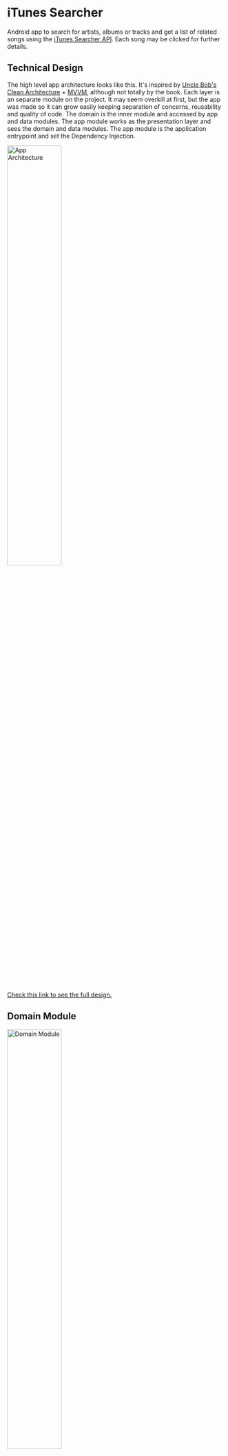 # iTunes Searcher
Android app to search for artists, albums or tracks and get a list of related songs using the [iTunes Searcher API](https://developer.apple.com/library/archive/documentation/AudioVideo/Conceptual/iTuneSearchAPI/Searching.html#//apple_ref/doc/uid/TP40017632-CH5-SW1). Each song may be clicked for further details.

## Technical Design
The high level app architecture looks like this. It's inspired by [Uncle Bob's Clean Architecture](https://blog.cleancoder.com/uncle-bob/2012/08/13/the-clean-architecture.html) + [MVVM](https://developer.android.com/topic/architecture), although not totally by the book. Each layer is an separate module on the project. It may seem overkill at first, but the app was made so it can grow easily keeping separation of concerns, reusability and quality of code. The domain is the inner module and accessed by app and data modules. The app module works as the presentation layer and sees the domain and data modules. The app module is the application entrypoint and set the Dependency Injection.



<img src="readme_assets/technical_design.png" alt="App Architecture" height="50%"/>

[Check this link to see the full design.](https://drive.google.com/file/d/1qRgH6Jz-X8WToYr7I5vm8GwoBeCpAKiS/view?usp=sharing)

## Domain Module

<img src="readme_assets/domain_packages.png" alt="Domain Module" height="50%"/>

The domain module is a pure kotlin module with the abstractation of business logic. It has no Android-related dependency. It's the inner module in clean architecture and is seen by app and data modules, but does see them.

- UseCases: makes the necessary calls from the repositories and get it ready to the UI. GetResultsUseCase calls the necessary method from the ItunesSearcherRepository and may add aditional logic.
- Entities: basically the app models. The domain Entity is read to be used at the app/presentation layer, but it's mapped from the network entity in data module first
- Repositories: interface to get the data from the data module. ItunesSearcherRepository does the job.
- CustomResponse: API responses wrapper (Success or Failure)
- Extensions: takes advantaged from Kotlin extensions features to write custom functions to existing classes

## Data Module

<img src="readme_assets/data_packages.png" alt="Data Module" height="50%"/>

The data module is responsible for all data sources that the app relies on. It could be either a remote data source (network) or a local database. Although the Local data source is on the technical design, on this first version of the app only the remote data source was implemented to fetch the data from the [iTunes Searcher API](https://developer.apple.com/library/archive/documentation/AudioVideo/Conceptual/iTuneSearchAPI/Searching.html#//apple_ref/doc/uid/TP40017632-CH5-SW1).

- Remote Data Source (Network)
- ITunesSearcherRepositoryImpl: the data module makes the actual implementation of the Repository interface. From there the API services are called.
- ItunesSearcherService: service with the contract to fetch data from the API.
- Responses: network entities to map the JSON objects from the API using Moshi.
- Mappers: functions to map a network entity to a domain entity (that's better suited to be used in the app)
- NetworkModule: define the Dependency Injection for network and repository calls.



## App Module

<img src="readme_assets/app_packages.png" alt="App Module" height="50%"/>

The app module is the starting point to the app and works as the presentation layer to handle all UI logic and design. To do so, a MVVM approach is used. The app module also takes care of the Dependency Injection for all layers through the MainApplication class. It takes advantage from modern Android Jetpack libraries, Kotlin features and SOLID concepts to deliver clean and efficient code.

- Activities: each Activity is an app screen to interact with the user and runs along with the app lifecycle. DataBinding is used to populate views with data from ViewModel with reactive programming + MutableStateFlow. The Activity is a dumb view with its state controlled by ViewModel. MainActivity is the only Activity so far, but it could easily grow.
- Fragments: each Fragment is an encapsulated component attached to an Activity, a smaller part of the view. Also uses DataBinding to observe data from ViewModel. Now we have TrackDetailsBottomSheetFragment to show the details of a clicked song.
- ViewModel: a ViewModel class is responsible for all the view logic and data, handling and managing all UI-related data. The ViewModel is aware of the view's lifecycle. It calls the UseCases from domain layer and handle all the data flow to be observed by the views with the help of Coroutines. MainViewModel is the main only viewmodel so far and calls GetMenusUseCase. It has a holder class MainViewModelState.
- Adapters: implementation of RecyclerView.Adapter and manages all the logic to deal with RecyclerView lists. It has rules to bind each element of an array (with DataBinding) at every position. There's an adittional ViewHolder class for each adapter with rules to bind an individual item.
- MainApplication: the start of everything. Deals with app-wide state and injects the dependency with Koin from AppModule and NetworkModule
- Base classes: abstract classes to be reused by activities and viewmodels
- Extensions: takes advantaged from Kotlin extensions features to write custom functions to existing classes
- Components: data classes to set everything up for UI components. So far we have RecyclerComponent to create RecyclerView with a given adapter and other configurations.


## Stack
- Coded in [Kotlin](https://kotlinlang.org)
- UI and Android-related libraries from [Android Jetpack](https://developer.android.com/jetpack)
- Network calls with [Retrofit](https://github.com/square/retrofit)
- JSON parsing with [Moshi](https://github.com/square/moshi)
- Concurrency with [Coroutines & Flows](https://kotlin.github.io/kotlinx.coroutines/)
- Dependency Injection with [Koin](https://insert-koin.io/)
- Async image loading with [Coil](https://coil-kt.github.io/coil/) 

## Next steps
- [ ] Create reusable themes and styles for the app layouts

- [ ] Make the app looks better improving UI/UX

- [ ] Create a embedded player to play the 30-second song from previewUrl property  

- [ ] Handle API errors 

- [ ] Put additional configuration at BaseViewModel and its startView method implementation

- [ ] Room Database to persist data locally

- [ ] Write unit tests

## 📃 License

```
MIT License

Copyright (c) 2022 Miguel Freitas

Permission is hereby granted, free of charge, to any person obtaining a copy
of this software and associated documentation files (the "Software"), to deal
in the Software without restriction, including without limitation the rights
to use, copy, modify, merge, publish, distribute, sublicense, and/or sell
copies of the Software, and to permit persons to whom the Software is
furnished to do so, subject to the following conditions:

The above copyright notice and this permission notice shall be included in all
copies or substantial portions of the Software.

THE SOFTWARE IS PROVIDED "AS IS", WITHOUT WARRANTY OF ANY KIND, EXPRESS OR
IMPLIED, INCLUDING BUT NOT LIMITED TO THE WARRANTIES OF MERCHANTABILITY,
FITNESS FOR A PARTICULAR PURPOSE AND NONINFRINGEMENT. IN NO EVENT SHALL THE
AUTHORS OR COPYRIGHT HOLDERS BE LIABLE FOR ANY CLAIM, DAMAGES OR OTHER
LIABILITY, WHETHER IN AN ACTION OF CONTRACT, TORT OR OTHERWISE, ARISING FROM,
OUT OF OR IN CONNECTION WITH THE SOFTWARE OR THE USE OR OTHER DEALINGS IN THE
SOFTWARE.
```
